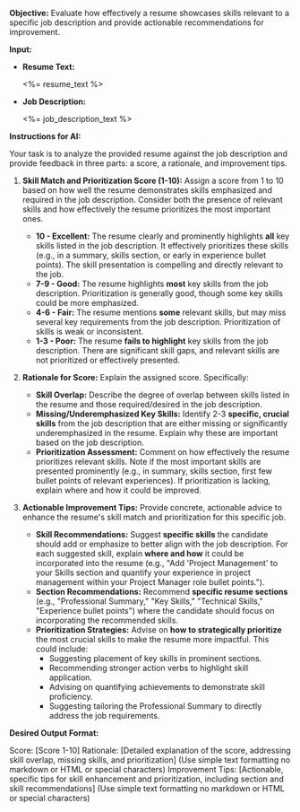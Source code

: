 **Objective:** Evaluate how effectively a resume showcases skills relevant to a specific job description and provide actionable recommendations for improvement.

**Input:**

- **Resume Text:**

  <%= resume_text %>

- **Job Description:**

  <%= job_description_text %>

**Instructions for AI:**

Your task is to analyze the provided resume against the job description and provide feedback in three parts: a score, a rationale, and improvement tips.

1.  **Skill Match and Prioritization Score (1-10):** Assign a score from 1 to 10 based on how well the resume demonstrates skills emphasized and required in the job description. Consider both the presence of relevant skills and how effectively the resume prioritizes the most important ones.

    - **10 - Excellent:** The resume clearly and prominently highlights **all** key skills listed in the job description. It effectively prioritizes these skills (e.g., in a summary, skills section, or early in experience bullet points). The skill presentation is compelling and directly relevant to the job.
    - **7-9 - Good:** The resume highlights **most** key skills from the job description. Prioritization is generally good, though some key skills could be more emphasized.
    - **4-6 - Fair:** The resume mentions **some** relevant skills, but may miss several key requirements from the job description. Prioritization of skills is weak or inconsistent.
    - **1-3 - Poor:** The resume **fails to highlight** key skills from the job description. There are significant skill gaps, and relevant skills are not prioritized or effectively presented.

2.  **Rationale for Score:** Explain the assigned score. Specifically:

    - **Skill Overlap:** Describe the degree of overlap between skills listed in the resume and those required/desired in the job description.
    - **Missing/Underemphasized Key Skills:** Identify 2-3 **specific, crucial skills** from the job description that are either missing or significantly underemphasized in the resume. Explain why these are important based on the job description.
    - **Prioritization Assessment:** Comment on how effectively the resume prioritizes relevant skills. Note if the most important skills are presented prominently (e.g., in summary, skills section, first few bullet points of relevant experiences). If prioritization is lacking, explain where and how it could be improved.

3.  **Actionable Improvement Tips:** Provide concrete, actionable advice to enhance the resume's skill match and prioritization for this specific job.

    - **Skill Recommendations:** Suggest **specific skills** the candidate should add or emphasize to better align with the job description. For each suggested skill, explain **where and how** it could be incorporated into the resume (e.g., "Add 'Project Management' to your Skills section and quantify your experience in project management within your Project Manager role bullet points.").
    - **Section Recommendations:** Recommend **specific resume sections** (e.g., "Professional Summary," "Key Skills," "Technical Skills," "Experience bullet points") where the candidate should focus on incorporating the recommended skills.
    - **Prioritization Strategies:** Advise on **how to strategically prioritize** the most crucial skills to make the resume more impactful. This could include:
      - Suggesting placement of key skills in prominent sections.
      - Recommending stronger action verbs to highlight skill application.
      - Advising on quantifying achievements to demonstrate skill proficiency.
      - Suggesting tailoring the Professional Summary to directly address the job requirements.

**Desired Output Format:**

Score: [Score 1-10]
Rationale: [Detailed explanation of the score, addressing skill overlap, missing skills, and prioritization] (Use simple text formatting no markdown or HTML or special characters)
Improvement Tips: [Actionable, specific tips for skill enhancement and prioritization, including section and skill recommendations] (Use simple text formatting no markdown or HTML or special characters)
